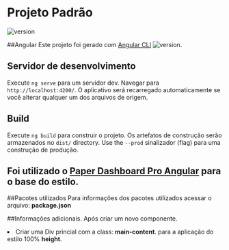 # Projeto Padrão


![version](https://img.shields.io/badge/version-1.0.0-blue.svg) 

##Angular
Este projeto foi gerado com [Angular CLI](https://github.com/angular/angular-cli)
 ![version](https://img.shields.io/badge/version-9.0.2-blue.svg).
 
 ## Servidor de desenvolvimento
 Execute `ng serve` para um servidor dev. Navegar para `http://localhost:4200/`. O aplicativo será recarregado automaticamente se você alterar qualquer um dos arquivos de origem.
 
 ## Build
 
 Execute `ng build` para construir o projeto. 
 Os artefatos de construção serão armazenados 
 no `dist/` directory. Use the `--prod` 
sinalizador (flag) para uma construção de produção.

## Foi utilizado o [Paper Dashboard Pro Angular](https://demos.creative-tim.com/paper-dashboard-pro-angular) para o base do estilo.

##Pacotes utilizados
Para informações dos pacotes utilizados acessar o arquivo: 
<b>package.json</b>

##Informações adicionais.
Após criar um novo componente. <br>
<li>
   Criar uma Div princial com a class: <b>main-content</b>. para a aplicação do estilo 100% <b>height</b>.
</li>

